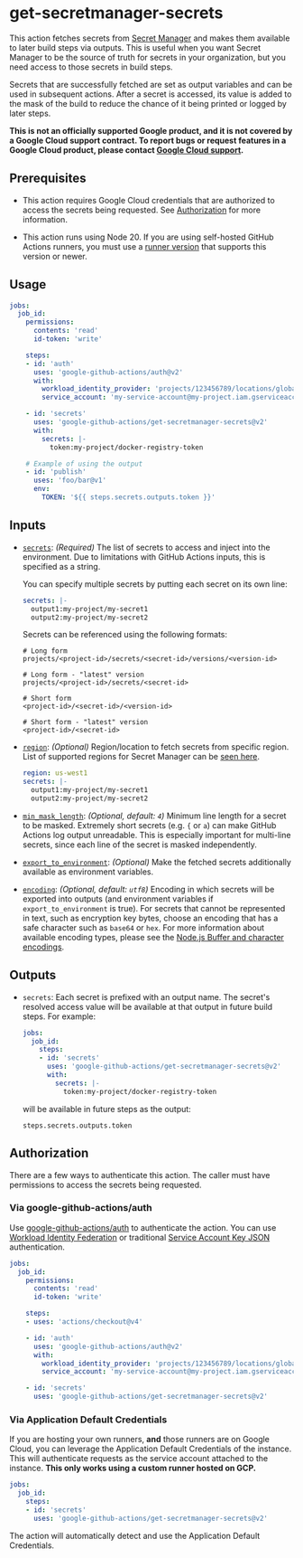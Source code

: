 # get-secretmanager-secrets

This action fetches secrets from [Secret Manager][sm] and makes them available
to later build steps via outputs. This is useful when you want Secret Manager to
be the source of truth for secrets in your organization, but you need access to
those secrets in build steps.

Secrets that are successfully fetched are set as output variables and can be
used in subsequent actions. After a secret is accessed, its value is added to
the mask of the build to reduce the chance of it being printed or logged by
later steps.

**This is not an officially supported Google product, and it is not covered by a
Google Cloud support contract. To report bugs or request features in a Google
Cloud product, please contact [Google Cloud
support](https://cloud.google.com/support).**


## Prerequisites

-   This action requires Google Cloud credentials that are authorized to access
    the secrets being requested. See [Authorization](#authorization) for more
    information.

-   This action runs using Node 20. If you are using self-hosted GitHub Actions
    runners, you must use a [runner
    version](https://github.com/actions/virtual-environments) that supports this
    version or newer.

## Usage

```yaml
jobs:
  job_id:
    permissions:
      contents: 'read'
      id-token: 'write'

    steps:
    - id: 'auth'
      uses: 'google-github-actions/auth@v2'
      with:
        workload_identity_provider: 'projects/123456789/locations/global/workloadIdentityPools/my-pool/providers/my-provider'
        service_account: 'my-service-account@my-project.iam.gserviceaccount.com'

    - id: 'secrets'
      uses: 'google-github-actions/get-secretmanager-secrets@v2'
      with:
        secrets: |-
          token:my-project/docker-registry-token

    # Example of using the output
    - id: 'publish'
      uses: 'foo/bar@v1'
      env:
        TOKEN: '${{ steps.secrets.outputs.token }}'
```


## Inputs

<!-- BEGIN_AUTOGEN_INPUTS -->

-   <a name="secrets"></a><a href="#user-content-secrets"><code>secrets</code></a>: _(Required)_ The list of secrets to access and inject into the
    environment. Due to limitations with GitHub Actions inputs, this is
    specified as a string.

    You can specify multiple secrets by putting each secret on its own line:

    ```yaml
    secrets: |-
      output1:my-project/my-secret1
      output2:my-project/my-secret2
    ```

    Secrets can be referenced using the following formats:

    ```text
    # Long form
    projects/<project-id>/secrets/<secret-id>/versions/<version-id>

    # Long form - "latest" version
    projects/<project-id>/secrets/<secret-id>

    # Short form
    <project-id>/<secret-id>/<version-id>

    # Short form - "latest" version
    <project-id>/<secret-id>
    ```

-   <a name="region"></a><a href="#user-content-region"><code>region</code></a>: _(Optional)_ Region/location to fetch secrets from specific region. List of supported regions for Secret Manager can be [seen here](https://cloud.google.com/secret-manager/docs/locations).
    ```yaml
    region: us-west1
    secrets: |-
      output1:my-project/my-secret1
      output2:my-project/my-secret2
    ```

-   <a name="min_mask_length"></a><a href="#user-content-min_mask_length"><code>min_mask_length</code></a>: _(Optional, default: `4`)_ Minimum line length for a secret to be masked. Extremely short secrets
    (e.g. `{` or `a`) can make GitHub Actions log output unreadable. This is
    especially important for multi-line secrets, since each line of the secret
    is masked independently.

-   <a name="export_to_environment"></a><a href="#user-content-export_to_environment"><code>export_to_environment</code></a>: _(Optional)_ Make the fetched secrets additionally available as environment variables.

-   <a name="encoding"></a><a href="#user-content-encoding"><code>encoding</code></a>: _(Optional, default: `utf8`)_ Encoding in which secrets will be exported into outputs (and environment
    variables if `export_to_environment` is true). For secrets that cannot be
    represented in text, such as encryption key bytes, choose an encoding that
    has a safe character such as `base64` or `hex`. For more information about
    available encoding types, please see the [Node.js Buffer and character
    encodings](https://nodejs.org/docs/latest/api/buffer.html#buffers-and-character-encodings).


<!-- END_AUTOGEN_INPUTS -->


## Outputs

<!-- BEGIN_AUTOGEN_OUTPUTS -->

-   `secrets`: Each secret is prefixed with an output name. The secret's resolved access
    value will be available at that output in future build steps. For example:

    ```yaml
    jobs:
      job_id:
        steps:
        - id: 'secrets'
          uses: 'google-github-actions/get-secretmanager-secrets@v2'
          with:
            secrets: |-
              token:my-project/docker-registry-token
    ```

    will be available in future steps as the output:

    ```text
    steps.secrets.outputs.token
    ```


<!-- END_AUTOGEN_OUTPUTS -->


## Authorization

There are a few ways to authenticate this action. The caller must have
permissions to access the secrets being requested.

### Via google-github-actions/auth

Use [google-github-actions/auth](https://github.com/google-github-actions/auth)
to authenticate the action. You can use [Workload Identity Federation][wif] or
traditional [Service Account Key JSON][sa] authentication.

```yaml
jobs:
  job_id:
    permissions:
      contents: 'read'
      id-token: 'write'

    steps:
    - uses: 'actions/checkout@v4'

    - id: 'auth'
      uses: 'google-github-actions/auth@v2'
      with:
        workload_identity_provider: 'projects/123456789/locations/global/workloadIdentityPools/my-pool/providers/my-provider'
        service_account: 'my-service-account@my-project.iam.gserviceaccount.com'

    - id: 'secrets'
      uses: 'google-github-actions/get-secretmanager-secrets@v2'
```

### Via Application Default Credentials

If you are hosting your own runners, **and** those runners are on Google Cloud,
you can leverage the Application Default Credentials of the instance. This will
authenticate requests as the service account attached to the instance. **This
only works using a custom runner hosted on GCP.**

```yaml
jobs:
  job_id:
    steps:
    - id: 'secrets'
      uses: 'google-github-actions/get-secretmanager-secrets@v2'
```

The action will automatically detect and use the Application Default
Credentials.


[sm]: https://cloud.google.com/secret-manager
[wif]: https://cloud.google.com/iam/docs/workload-identity-federation
[sa]: https://cloud.google.com/iam/docs/creating-managing-service-accounts
[gh-runners]: https://help.github.com/en/actions/hosting-your-own-runners/about-self-hosted-runners
[gh-secret]: https://help.github.com/en/actions/configuring-and-managing-workflows/creating-and-storing-encrypted-secrets
[setup-gcloud]: https://github.com/google-github-actions/setup-gcloud
